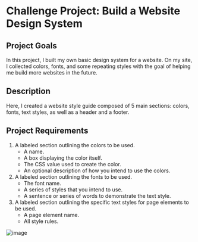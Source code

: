 # Challenge Project: Build a Website Design System

## Project Goals
In this project, I built my own basic design system for a website. On my site, I collected colors, fonts, and some repeating styles with the goal of helping me build more websites in the future.

## Description
Here, I created a website style guide composed of 5 main sections: colors, fonts, text styles, as well as a header and a footer.

## Project Requirements
1. A labeled section outlining the colors to be used.
   - A name.
   - A box displaying the color itself.
   - The CSS value used to create the color.
   - An optional description of how you intend to use the colors.
3. A labeled section outlining the fonts to be used.
   - The font name.
   - A series of styles that you intend to use.
   - A sentence or series of words to demonstrate the text style.
4. A labeled section outlining the specific text styles for page elements to be used.
   - A page element name.
   - All style rules.  

![image](https://github.com/maddielingad/WebsiteDesignSystem/assets/96184579/d64484ca-b0fa-4dc8-88ee-d4b651406ae9)
